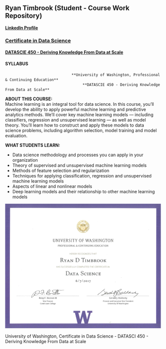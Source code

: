 ## Ryan Timbrook (Student - Course Work Repository)
**[LinkedIn Profile](https://www.linkedin.com/in/ryantimbrook/)**
### [Certificate in Data Science](https://www.pce.uw.edu/certificates/data-science)
#### [DATASCIE 450 - Deriving Knowledge From Data at Scale](https://www.pce.uw.edu/courses/data-science-process-and-tools)
#### SYLLABUS

                                  **University of Washington, Professional & Continuing Education**
                                       **DATASCIE 450 - Deriving Knowledge From Data at Scale**     

**ABOUT THIS COURSE:** <br>
Machine learning is an integral tool for data science. In this course, you’ll develop the ability to apply powerful machine learning and predictive analytics methods. We’ll cover key machine learning models — including classifiers, regression and unsupervised learning — as well as model theory. You’ll learn how to construct and apply these models to data science problems, including algorithm selection, model training and model evaluation.

**WHAT STUDENTS LEARN:**
* Data science methodology and processes you can apply in your organization
* Theory of supervised and unsupervised machine learning models
* Methods of feature selection and regularization
* Techniques for applying classification, regression and unsupervised machine learning models
* Aspects of linear and nonlinear models
* Deep learning models and their relationship to other machine learning models


![UW_DS_Certificate](./images/RyanTimbrook_UWDataScience_Certificate.png)


University of Washington, Certificate in Data Science - DATASCI 450 - Deriving Knowledge From Data at Scale
